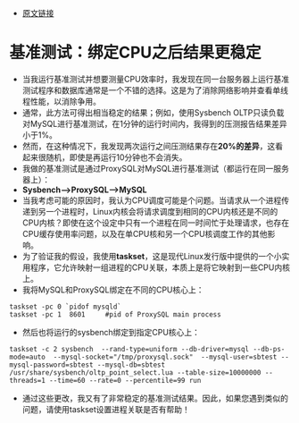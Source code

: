 - [原文链接](https://www.percona.com/blog/2020/04/14/benchmarking-more-stable-results-with-cpu-affinity-setting/)

# 基准测试：绑定CPU之后结果更稳定
- 当我运行基准测试并想要测量CPU效率时，我发现在同一台服务器上运行基准测试程序和数据库通常是一个不错的选择。这是为了消除网络影响并查看单线程性能，以消除争用。
- 通常，此方法可得出相当稳定的结果；例如，使用Sysbench OLTP只读负载对MySQL进行基准测试，在1分钟的运行时间内，我得到的压测报告结果差异小于1%。
- 然而，在这种情况下，我发现两次运行之间压测结果存在**20%的差异**，这看起来很随机，即使是再运行10分钟也不会消失。
- 我做的基准测试是通过ProxySQL对MySQL进行基准测试（都运行在同一服务器上）：
- **Sysbench-->ProxySQL-->MySQL**
- 当我考虑可能的原因时，我认为CPU调度可能是个问题。当请求从一个进程传递到另一个进程时，Linux内核会将请求调度到相同的CPU内核还是不同的CPU内核？即使在这个设定中只有一个进程在同一时间忙于处理请求，也存在CPU缓存使用率问题，以及在单CPU核和另一个CPU核调度工作的其他影响。
- 为了验证我的假设，我使用**taskset**，这是现代Linux发行版中提供的一个小实用程序，它允许映射一组进程的CPU关联，本质上是将它映射到一些CPU内核上。
- 我将MySQL和ProxySQL绑定在不同的CPU核心上：
```
taskset -pc 0 `pidof mysqld`
taskset -pc 1  8601     #pid of ProxySQL main process
```
- 然后也将运行的sysbench绑定到指定CPU核心上：
```
taskset -c 2 sysbench  --rand-type=uniform --db-driver=mysql --db-ps-mode=auto  --mysql-socket="/tmp/proxysql.sock"  --mysql-user=sbtest --mysql-password=sbtest --mysql-db=sbtest /usr/share/sysbench/oltp_point_select.lua --table-size=10000000 --threads=1 --time=60 --rate=0 --percentile=99 run
```
- 通过这些更改，我又有了非常稳定的基准测试结果。因此，如果您遇到类似的问题，请使用taskset设置进程关联是否有帮助！
